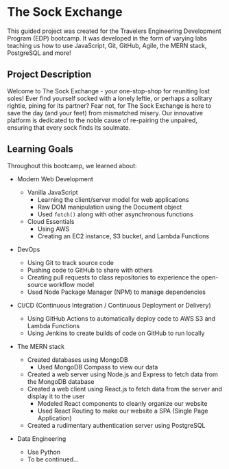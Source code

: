 # The Sock Exchange
This guided project was created for the Travelers Engineering Development Program (EDP) bootcamp.
It was developed in the form of varying labs teaching us how to use JavaScript, Git, GitHub, Agile, the MERN stack, PostgreSQL and more!

## Project Description
Welcome to The Sock Exchange - your one-stop-shop for reuniting lost soles!
Ever find yourself socked with a lonely leftie, or perhaps a solitary rightie, pining for its partner? 
Fear not, for The Sock Exchange is here to save the day (and your feet) from mismatched misery. 
Our innovative platform is dedicated to the noble cause of re-pairing the unpaired, ensuring that every sock finds its soulmate.

## Learning Goals
Throughout this bootcamp, we learned about:
- Modern Web Development
    - Vanilla JavaScript
        - Learning the client/server model for web applications
        - Raw DOM manipulation using the Document object
        - Used `fetch()` along with other asynchronous functions
    - Cloud Essentials
        - Using AWS
        - Creating an EC2 instance, S3 bucket, and Lambda Functions

- DevOps
    - Using Git to track source code
    - Pushing code to GitHub to share with others
    - Creating pull requests to class repositories to experience the open-source workflow model
    - Used Node Package Manager (NPM) to manage dependencies
   

- CI/CD (Continuous Integration / Continuous Deployment or Delivery)
    - Using GitHub Actions to automatically deploy code to AWS S3 and Lambda Functions
    - Using Jenkins to create builds of code on GitHub to run locally

- The MERN stack
    - Created databases using MongoDB
        - Used MongoDB Compass to view our data
    - Created a web server using Node.js and Express to fetch data from the MongoDB database
    - Created a web client using React.js to fetch data from the server and display it to the user
        - Modeled React components to cleanly organize our website
        - Used React Routing to make our website a SPA (Single Page Application)
    - Created a rudimentary authentication server using PostgreSQL

- Data Engineering
    - Use Python
    - To be continued...
